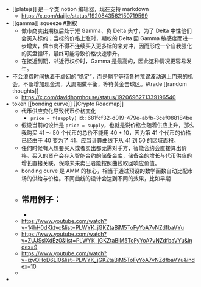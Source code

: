 - [[platejs]] 是一个类 notion 编辑器，现在支持 markdown
	- https://x.com/daijie/status/1920843562150719599
- [[gamma]] squeeze #期权
	- 做市商卖出期权后处于短 Gamma、负 Delta 头寸，为了 Delta 中性他们会买入标的；当标的价格上涨时，期权的 Delta 因 Gamma 敏感度而进一步增大，做市商不得不连续买入更多标的来对冲，因而形成一个自我强化的买盘循环，最终可能导致价格快速攀升。
	- 在接近到期，邻近行权价时，Gamma 是最高的，因此这种情况更容易发生。
- 不会浪费时间执着于虚幻的“稳定”，而是躺平等待各种荒谬波动送上门来的机会。不断增加现金流，大周期做平衡，等待黄金击球区。#trade [[random thoughts]]
	- https://x.com/davidhornhouse/status/1920696271339196540
- token [[bonding curve]] [[Crypto Roadmap]]
	- 代币供应变化导致代币价格变化
		- `price = f(supply)`
		  id:: 681fcf32-d019-479e-abfb-3cef088184be
	- 假设当前的设计是 `price = supply`，也就是说价格会随着供应上升，那么我购买 41 ～ 50 个代币的总价不能用 40 * 10，因为第 41 个代币的价格已经由于 40 变为了 41，应当计算曲线下从 41 到 50 的区域面积。
	- 任何时候有人想要买入或者卖出都无需对手方，智能合约会直接算出价格。买入的资产会存入智能合约的储备金库，储备金的增长与代币供应的增长直接关联，保障未来卖出者能按照曲线取回响应价值。
	- bonding curve 是 AMM 的核心，相当于通过预设的数学函数自动比配市场的供给与价格。不同曲线的设计会达到不同的效果，比如早期
	- 常用例子：
		-
		-
	- https://www.youtube.com/watch?v=14hH0dKktvc&list=PLWYK_jGKZtaBiM5ToFyYoA7vNZdfbaVYu
	- https://www.youtube.com/watch?v=ZUJSslXdEz0&list=PLWYK_jGKZtaBiM5ToFyYoA7vNZdfbaVYu&index=9
	- https://www.youtube.com/watch?v=izyOHoD6LI0&list=PLWYK_jGKZtaBiM5ToFyYoA7vNZdfbaVYu&index=10
	-
-